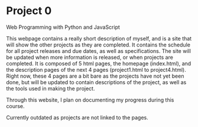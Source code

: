 # Project 0

Web Programming with Python and JavaScript

This webpage contains a really short description of myself, and is a site that will show the other projects as they are completed.
It contains the schedule for all project releases and due dates, as well as specifications. The site will be updated when more information is released, or when projects are completed.
It is composed of 5 html pages, the homepage (index.html), and the description pages of the next 4 pages (project1.html to project4.html).
Right now, these 4 pages are a bit bare as the projects have not yet been done, but will be updated to contain descriptions of the project, as well as the tools used in making the project.

Through this website, I plan on documenting my progress during this course.

Currently outdated as projects are not linked to the pages.
